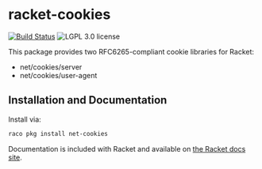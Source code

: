 # racket-cookies

[![Build Status](https://github.com/RenaissanceBug/racket-cookies/actions/workflows/push.yml/badge.svg)](https://github.com/RenaissanceBug/racket-cookies/actions/workflows/push.yml)
![LGPL 3.0 license](https://img.shields.io/badge/License-LGPL3.0-blue.svg)

This package provides two RFC6265-compliant cookie libraries for Racket:
 * net/cookies/server
 * net/cookies/user-agent

## Installation and Documentation

Install via:

```bash
raco pkg install net-cookies
```

Documentation is included with Racket and available on [the Racket docs site](http://docs.racket-lang.org/cookies/index.html).
